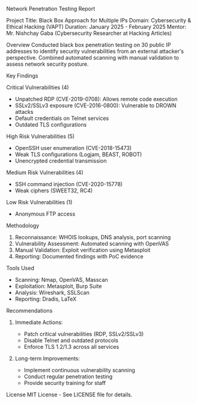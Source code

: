 Network Penetration Testing Report

Project Title: Black Box Approach for Multiple IPs
Domain: Cybersecurity & Ethical Hacking (VAPT)
Duration: January 2025 - February 2025
Mentor: Mr. Nishchay Gaba (Cybersecurity Researcher at Hacking Articles)

Overview
Conducted black box penetration testing on 30 public IP addresses to identify security vulnerabilities from an external attacker's perspective. Combined automated scanning with manual validation to assess network security posture.

Key Findings

Critical Vulnerabilities (4)
- Unpatched RDP (CVE-2019-0708): Allows remote code execution
- SSLv2/SSLv3 exposure (CVE-2016-0800): Vulnerable to DROWN attacks
- Default credentials on Telnet services
- Outdated TLS configurations

High Risk Vulnerabilities (5)
- OpenSSH user enumeration (CVE-2018-15473)
- Weak TLS configurations (Logjam, BEAST, ROBOT)
- Unencrypted credential transmission

Medium Risk Vulnerabilities (4)
- SSH command injection (CVE-2020-15778)
- Weak ciphers (SWEET32, RC4)

Low Risk Vulnerabilities (1)
- Anonymous FTP access

Methodology
1. Reconnaissance: WHOIS lookups, DNS analysis, port scanning
2. Vulnerability Assessment: Automated scanning with OpenVAS
3. Manual Validation: Exploit verification using Metasploit
4. Reporting: Documented findings with PoC evidence

Tools Used
- Scanning: Nmap, OpenVAS, Masscan
- Exploitation: Metasploit, Burp Suite
- Analysis: Wireshark, SSLScan
- Reporting: Dradis, LaTeX

Recommendations
1. Immediate Actions:
   - Patch critical vulnerabilities (RDP, SSLv2/SSLv3)
   - Disable Telnet and outdated protocols
   - Enforce TLS 1.2/1.3 across all services

2. Long-term Improvements:
   - Implement continuous vulnerability scanning
   - Conduct regular penetration testing
   - Provide security training for staff

License
MIT License - See LICENSE file for details. 

